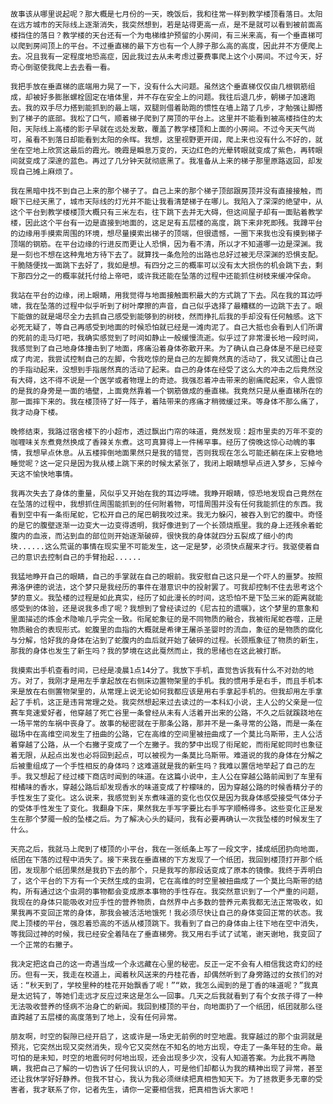  	故事该从哪里说起呢？那大概是七月份的一天，晚饭后，我和往常一样到教学楼顶看落日。太阳在远方城市的天际线上逐渐消失，我突然想到，若是站得更高一点，是不是就可以看到被前面高楼挡住的落日？教学楼的天台还有一个为电梯维护预留的小房间，有三米来高，有一个垂直梯可以爬到房间顶上的平台。不过垂直梯的最下方也有一个人脖子那么高的高度，因此并不方便爬上去。况且我有一定程度地恐高症，因此我过去从未考虑过要费事爬上这个小房间。不过今天，好奇心倒驱使我爬上去去看一看。
	
	我把手放在垂直梯的底端用力晃了一下，没有什么大问题。虽然这个垂直梯仅仅由几根钢筋组成，却被好多膨胀螺栓固定在墙体里，并不存在安全上的问题。我往后退几步，朝梯子加速跑去。我的双手尽力搭到能抓到的最上端，双腿则借着助跑的惯性在墙上踏了几步，才勉强让脚搭到了梯子的底部。我松了口气，顺着梯子爬到了房顶的平台上。这里并不能看到被高楼挡住的太阳，天际线上高楼的影子早就在远处发散，覆盖了教学楼顶和上面的小房间。不过今天天气尚可，虽看不到落日却能看到太阳的余晖。我想，这里视野更开阔，爬上来也没有什么不好的，就坐在空地上欣赏这最后的霞光。晚霞是瞬息万变的，天边红色的光晕转眼就变成了紫色，再转眼间就变成了深邃的蓝色。再过了几分钟天就彻底黑了。我准备从上来的梯子那里原路返回，却发现自己摊上麻烦了。
	
	我在黑暗中找不到自己上来的那个梯子了。自己上来的那个梯子顶部跟房顶并没有直接接触，而眼下已经天黑了，城市天际线的灯光并不能让我看清楚梯子在哪儿。我陷入了深深的绝望中，从这个平台到教学楼楼顶大概只有三米左右，往下跳下去并无大碍，但这间屋子却有一面贴着教学楼，因此这个平台有一边是直接到地面的，这足足有五层楼的高度，跳下来非死即残。我蹲平台的边缘用手摸索周围的环境，想尽量摸索出梯子的顶端，但很遗憾，一圈下来我也没有摸到梯子顶端的钢筋。在平台边缘的行进反而更让人恐惧，因为看不清，所以才不知道哪一边是深渊。我是一刻也不想在这种鬼地方待下去了。就算找一条危险的出路也总好过被无尽深渊的恐惧支配。干脆随便找一面跳下去好了，我如是想。有四分之三的概率可以没有太大损伤的机会跳下去，剩下那四分之一的概率就托付给上帝吧，或许我还能在坠落的过程中还能抓住树枝来缓冲保命。
	
	我站在平台的边缘，闭上眼睛，用我觉得与地面接触面积最大的方式跳了下去。风在我的耳边呼啸，我在坠落的过程中似乎听到了树叶摩擦的声音，自己似乎选择了最糟糕的一边跳下去了。眼下能做的就是竭尽全力去抓自己感受到能够到的树枝，然而挣扎后我的手却没有任何触感。这下必死无疑了，等自己再感受到地面的时候恐怕就已经是一滩肉泥了。自己大抵也会看到人们所谓的死前的走马灯吧，我确实感觉到了时间如静止一般缓慢流逝。似乎过了非常漫长地一段时间，我感觉到了自己地身体撞击到了地面，疼痛沿着身体弥散开来。为了确认自己身体是不是已经变成了肉泥，我尝试控制自己的左脚，令我吃惊的是自己的左脚竟然真的活动了，我又试图让自己的手指动起来，没想到手指居然真的活动了起来。自己的身体在经受了这么大的冲击之后竟然没有大碍，这不得不说是一个医学或者物理上的奇迹。我强忍着冲击带来的剧痛爬起来，令人震惊的是我的身旁是一面的墙壁，上面竟然靠着一个钢筋做成的垂直梯。我竟然只是从垂直梯所在的那一面摔下来的。我在楼顶待了好一阵子，着陆带来的疼痛才稍微缓过来。等身体不那么痛了，我才动身下楼。
	
	晚修结束，我路过宿舍楼下的小超市，透过飘出门帘的味道，竟然发现：超市里卖的万年不变的咖喱味关东煮竟然换成了香辣关东煮。这可真算得上一件稀罕事。经历了傍晚这惊心动魄的事情，我想早点休息。从五楼摔倒地面果然只是我的错觉，否则我现在怎么可能还躺在床上安稳地睡觉呢？这一定只是因为我从楼上跳下来的时候太紧张了，我闭上眼睛想早点进入梦乡，忘掉今天这不愉快地事情。
	
	我再次失去了身体的重量，风似乎又开始在我的耳边呼啸。我睁开眼睛，惊恐地发现自己竟然在在坠落的过程中，我想抓住周围能抓到的任何附着物，可惜周围并没有任何我能抓住的东西。我看到空中有一条衔尾蛇，它松开自己的尾巴朝我咬过来。我无力躲闪，被吞入到它的腹中。奇怪的是它的腹壁逐渐一边变大一边变得透明，我好像进到了一个长颈烧瓶里。我的身上还残余着蛇腹内的血液，而沾到血的部位则开始逐渐破碎，很快我的身体就四分五裂成了细小的肉块......这么荒诞的事情在现实里不可能发生，这一定是梦，必须快点醒来才行。我驱使着自己的意识去控制自己的手臂抬起......
	
	我猛地睁开自己的眼睛，自己的手掌就在自己的眼前。我安慰自己这只是一个吓人的噩梦。按照弗洛伊德的说法，这个梦只是我经历的事件在潜意识中的投射罢了。可我却控制不住去思考这个梦的意义。我坠楼的过程是如此真实，经历了如此漫长的时间，这恐怕不是下坠三米的距离就能感受到的体验，还是说我多虑了呢？我想到了曾经读过的《尼古拉的遗嘱》，这个梦里的意象和里面描述的炼金术隐喻几乎完全一致。衔尾蛇象征的是不同物质的融合，我被衔尾蛇吞噬，正是物质融合的表现形式。蛇腹里的血指的大概就是希律王屠杀圣婴时的流血，象征的是物质的腐化与分解，恰好我的身体在沾到了蛇腹内的血后就开始了破碎的过程。长颈瓶象征了物质的新生，那我的身体也发生了新生吗？我的梦境在这此戛然而止，我的思绪也在这此被打断。
	
	我摸索出手机查看时间，已经是凌晨1点14分了。我放下手机，直觉告诉我有什么不对劲的地方。对了，我刚才是用左手拿起放在右侧床边置物架里的手机。我的惯用手是右手，而且手机本来是放在右侧置物架里的，从常理上说无论如何我都应该是用右手拿起手机的。但我却用左手拿起了手机，这正是违背常理之处。我突然想起来过去读过的一本科幻小说，主人公的父亲是一位赛车竞速爱好者，他穿越了死亡谷里一条曾经从未有人活着开出来的公路，不久之后就蹊跷地在一场平常的车祸中丧身了。故事的秘密就在于那条公路，那并不是一条寻常的公路，而是一条在磁场中在高维空间发生了扭曲的公路，它在高维的空间里被扭曲成了一个莫比乌斯带，主人公活着穿越了公路，从一个右撇子变成了一个左撇子。我的梦中出现了衔尾蛇，而衔尾蛇同时也象征着无限，从起点出发也必将回到起点，可以被视为一条莫比乌斯带。难道说的我的身体在分解之后被重组成了一个手性相反的身体吗？这难道就是我的新生吗？我难以置信地举起了自己的左手。我又想起了经过楼下商店时闻到的味道。在这篇小说中，主人公在穿越公路前闻到了车里有柑橘味的香水，穿越公路后却发现香水的味道变成了柠檬味的，因为穿越公路的时候香精分子的手性发生了变化。这么说来，我感觉到关东煮味道的变化也仅仅是因为我身体感受接受气体分子的受体手性发生了变化。我翻身下床，果然我左手写字要比右手写字顺畅得多。这些变化正是发生在那个梦魇一般的坠楼之后。为了解决心头的疑问，我有必要再确认一次我坠楼的时候发生了什么。
	
	天亮之后，我就马上爬到了楼顶的小平台，我在一张纸条上写了一段文字，揉成纸团扔向地面，纸团在下落的过程中消失了。接下来我在垂直梯的下方发现了一个纸团，我回到楼顶打开那个纸团，发现那个纸团果然是我扔下去的那个，只是我写的那段话变成了原本的镜像。我终于弄明白了，这个平台的下方有一个天然生成的虫洞，它在高维的时空里被扭曲成了一个莫比乌斯带的结构，所有通过这个虫洞的事物都会变成原本事物的手性存在。我突然意识到了一个严重的问题，我现在的身体只能吸收对应手性的营养物质，自然界中占多数的营养元素我都无法正常吸收，如果我再不变回正常的身体，那我会被活活地饿死！我必须尽快让自己的身体变回正常的状态。我爬上顶楼的平台，强忍着恐高的不适从楼顶跳下。我看到了自己的身体由上往下地在空中消失，等我回过神的时候，我已经安全着陆在了垂直梯旁。我又用右手试了试笔，谢天谢地，我变回了一个正常的右撇子。
	
	我决定把这自己的这一奇遇当成一个永远藏在心里的秘密。反正一定不会有人相信我这奇幻的经历。但有一天，我走在校道上，闻着秋风送来的丹桂花香，却偶然听到了身旁路过的女孩们的对话：“秋天到了，学校里种的桂花开始飘香了呢！”“欸，我怎么闻到的是丁香的味道呢？”我真是太迟钝了，等她们走远才反应过来这是怎么一回事。几天之后我就看到了有个女孩子得了一种无法吸收营养的怪病不治身亡的新闻。我回到楼顶的平台，向地面扔了一个纸团，纸团就那么径直跨越了五层楼的高度落到了地上，没有任何异常。
	
	朋友啊，时空的裂隙已经开启了，这或许是一场史无前例的时空地震。我穿越过的那个虫洞就是预兆，它突然出现又突然消失，现今它又突然在不知名的地方出现，夺走了一条年轻的生命。最可怕的是未知，时空的地震何时何地出现，还会出现多少次，没有人知道答案。为此我不再隐瞒，我把自己了解的一切告诉了任何我认识的人，可是他们却都认为我的精神出现了异常，甚至还让我休学好好静养。但我不甘心，我认为我必须继续把真相告知天下。为了拯救更多无辜的受害者，我才联系了你，记者先生，请你一定要相信我，把真相告诉大家吧！

